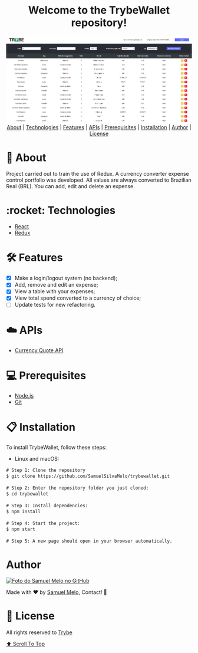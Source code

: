 <h1 align="center" id="welcome">Welcome to the TrybeWallet repository!</h1>
<img src="./trybewallet-home.png" alt="Home TrybeWallet" />

<div align="center">
  <a href="#about">About</a>
  <span> | </span>  
   <a href="#technologies">Technologies</a>
  <span> | </span>  
   <a href="#features">Features</a>
  <span> | </span>  
   <a href="#APIs">APIs</a>
  <span> | </span>
  <a href="#prerequisites">Prerequisites</a>
  <span> | </span>  
   <a href="#installation">Installation</a>
  <span> | </span>  
  <a href="#author">Author</a>
  <span> | </span>  
  <a href="#license">License</a>  
</div>

<h1 id="about">💬 About</h1>
<p>Project carried out to train the use of Redux. A currency converter expense control portfolio was developed. All values are always converted to Brazilian Real (BRL). You can add, edit and delete an expense.</p>

<h1 id="technologies">:rocket: Technologies</h1>

- [React](https://reactjs.org)
- [Redux](https://redux.js.org/)

<h1 id="features">🛠️ Features</h1>

- [X] Make a login/logout system (no backend);
- [X] Add, remove and edit an expense;
- [X] View a table with your expenses;
- [X] View total spend converted to a currency of choice;
- [ ] Update tests for new refactoring.

<h1 id="APIs">☁️ APIs</h1>

- [Currency Quote API](https://docs.awesomeapi.com.br/api-de-moedas)

<h1 id="prerequisites">💻 Prerequisites</h1>

- [Node.js](https://nodejs.org/en/download/)
- [Git](https://git-scm.com/downloads)

<h1 id="installation">📋 Installation</h1>

To install TrybeWallet, follow these steps:

- Linux and macOS:

```
# Step 1: Clone the repository
$ git clone https://github.com/SamuelSilvaMelo/trybewallet.git

# Step 2: Enter the repository folder you just cloned:
$ cd trybewallet

# Step 3: Install dependencies:
$ npm install

# Step 4: Start the project:
$ npm start 

# Step 5: A new page should open in your browser automatically.
```

<h1 id="author">Author</h1>

<div>
  <a href="https://github.com/SamuelSilvaMelo">
    <img src="https://avatars.githubusercontent.com/u/80549416?v=4" width="100px;" alt="Foto do Samuel Melo no GitHub"/>
  </a>
  <p>
    Made with &#10084; by <a href="https://github.com/SamuelSilvaMelo">Samuel Melo</a>, Contact! &#128075;
  </p>
</div>

<h1 id="license">📝 License</h1>

All rights reserved to [Trybe](https://www.betrybe.com/)

<a href="#welcome">⬆ Scroll To Top</a>
